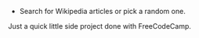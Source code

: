 - Search for Wikipedia articles or pick a random one.

Just a quick little side project done with FreeCodeCamp.
